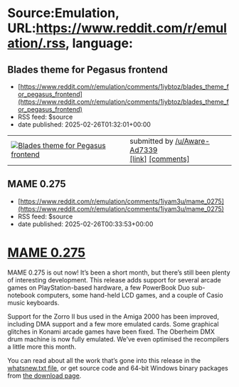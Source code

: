 # Source:Emulation, URL:https://www.reddit.com/r/emulation/.rss, language:

## Blades theme for Pegasus frontend
 - [https://www.reddit.com/r/emulation/comments/1iybtoz/blades_theme_for_pegasus_frontend](https://www.reddit.com/r/emulation/comments/1iybtoz/blades_theme_for_pegasus_frontend)
 - RSS feed: $source
 - date published: 2025-02-26T01:32:01+00:00

<table> <tr><td> <a href="https://www.reddit.com/r/emulation/comments/1iybtoz/blades_theme_for_pegasus_frontend/"> <img src="https://external-preview.redd.it/qGUTWCb2xkxNa42qvmTK9i3iuCZKVEV6nDazQjXQx1I.jpg?width=320&amp;crop=smart&amp;auto=webp&amp;s=ce1fbf1be8932fa3347c2854027b219398590f3d" alt="Blades theme for Pegasus frontend" title="Blades theme for Pegasus frontend" /> </a> </td><td> &#32; submitted by &#32; <a href="https://www.reddit.com/user/Aware-Ad7339"> /u/Aware-Ad7339 </a> <br/> <span><a href="https://www.youtube.com/watch?v=U80J-1GT5Xo">[link]</a></span> &#32; <span><a href="https://www.reddit.com/r/emulation/comments/1iybtoz/blades_theme_for_pegasus_frontend/">[comments]</a></span> </td></tr></table>

## MAME 0.275
 - [https://www.reddit.com/r/emulation/comments/1iyam3u/mame_0275](https://www.reddit.com/r/emulation/comments/1iyam3u/mame_0275)
 - RSS feed: $source
 - date published: 2025-02-26T00:33:53+00:00

<!-- SC_OFF --><div class="md"><h1><a href="https://www.mamedev.org/?p=548">MAME 0.275</a></h1> <p>MAME 0.275 is out now! It’s been a short month, but there’s still been plenty of interesting development. This release adds support for several arcade games on PlayStation-based hardware, a few PowerBook Duo sub-notebook computers, some hand-held LCD games, and a couple of Casio music keyboards.</p> <p>Support for the Zorro II bus used in the Amiga 2000 has been improved, including DMA support and a few more emulated cards. Some graphical glitches in Konami arcade games have been fixed. The Oberheim DMX drum machine is now fully emulated. We’ve even optimised the recompilers a little more this month.</p> <p>You can read about all the work that’s gone into this release in the <a href="https://www.mamedev.org/releases/whatsnew_0275.txt">whatsnew.txt file</a>, or get source code and 64-bit Windows binary packages from <a href="https://www.mamedev.org/release.html">the download page</a>.</p

